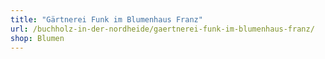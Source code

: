 ```yaml
---
title: "Gärtnerei Funk im Blumenhaus Franz"
url: /buchholz-in-der-nordheide/gaertnerei-funk-im-blumenhaus-franz/
shop: Blumen
---
```

